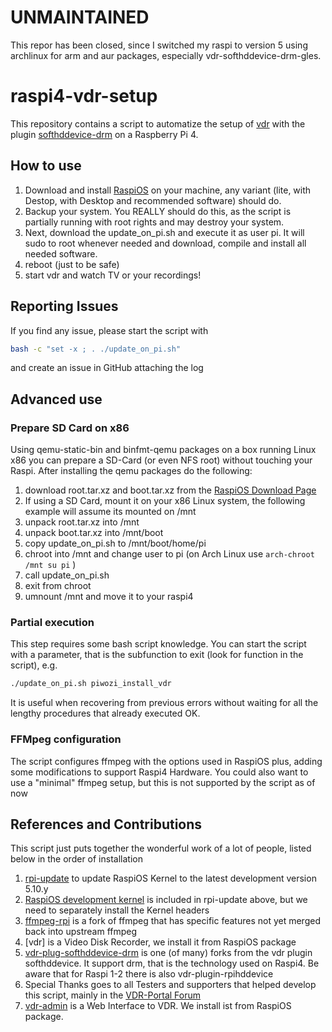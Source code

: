# UNMAINTAINED

This repor has been closed, since I switched my raspi to version 5 using archlinux for arm and aur packages, especially vdr-softhddevice-drm-gles.

# raspi4-vdr-setup
This repository contains a script to automatize the setup of
[vdr](http://www.tvdr.de)
with the plugin
[softhddevice-drm](https://github.com/zillevdr/vdr-plugin-softhddevice-drm)
on a Raspberry Pi 4.
## How to use
1. Download and install
[RaspiOS](https://www.raspberrypi.org/software/operating-systems/#raspberry-pi-os-32-bit)
on your machine, any variant (lite, with Destop, with Desktop and recommended software) should do.
1. Backup your system. You REALLY should do this, as the script is partially running with root rights and may destroy your system.
1. Next, download the update_on_pi.sh and execute it as user pi. It will sudo to root whenever needed and download, compile and install all needed software.
1. reboot (just to be safe)
1. start vdr and watch TV or your recordings!
## Reporting Issues
If you find any issue, please start the script with
``` bash
bash -c "set -x ; . ./update_on_pi.sh"
```
and create an issue in GitHub attaching the log
## Advanced use
### Prepare SD Card on x86
Using qemu-static-bin and binfmt-qemu packages on a box running Linux x86 you can prepare a SD-Card (or even  NFS root) without touching your Raspi.
After installing the qemu packages do the following:
1. download root.tar.xz and boot.tar.xz from the [RaspiOS Download Page](https://www.raspberrypi.org/software/operating-systems/#raspberry-pi-os-32-bit)
1. If using a SD Card, mount it on your x86 Linux system, the following example will assume its mounted on /mnt
1. unpack root.tar.xz into /mnt
1. unpack boot.tar.xz into /mnt/boot
1. copy update_on_pi.sh to /mnt/boot/home/pi
1. chroot into /mnt and change user to pi (on Arch Linux use `arch-chroot /mnt su pi` )
1. call update_on_pi.sh
1. exit from chroot
1. umnount /mnt and move it to your raspi4
### Partial execution
This step requires some bash script knowledge.
You can start the script with a parameter, that is the subfunction to exit (look for function in the script), e.g.
``` bash
./update_on_pi.sh piwozi_install_vdr
```
It is useful when recovering from previous errors without waiting for all the lengthy procedures that already executed OK.
### FFMpeg configuration
The script configures ffmpeg with the options used in RaspiOS plus, adding some modifications to support Raspi4 Hardware. You could also want to use a "minimal" ffmpeg setup, but this is not supported by the script as of now
## References and Contributions
This script just puts together the wonderful work of a lot of people, listed below in the order of installation
1. [rpi-update](https://github.com/Hexxeh/rpi-update)
to update RaspiOS Kernel to the latest development version 5.10.y
1. [RaspiOS development kernel](https://github.com/raspberrypi/linux)
is included in rpi-update above, but we need to separately install the Kernel headers
1. [ffmpeg-rpi](https://github.com/jc-kynesim/rpi-ffmpeg)
is a fork of ffmpeg that has specific features not yet merged back into upstream ffmpeg
1. [vdr] is a Video Disk Recorder, we install it from RaspiOS package
1. [vdr-plug-softhddevice-drm](https://github.com/zillevdr/vdr-plugin-softhddevice-drm) is one (of many) forks from the vdr plugin softhddevice. It support drm, that is the technology used on Raspi4. Be aware that for Raspi 1-2 there is also vdr-plugin-rpihddevice
1. Special Thanks goes to all Testers and supporters that helped develop this script, mainly in the
[VDR-Portal Forum](https://www.vdr-portal.de/forum/index.php?thread/132858-raspberry-pi-4b-unterstützung)
1. [vdr-admin](http://andreas.vdr-developer.org) is a Web Interface to VDR. We install ist from RaspiOS package.
